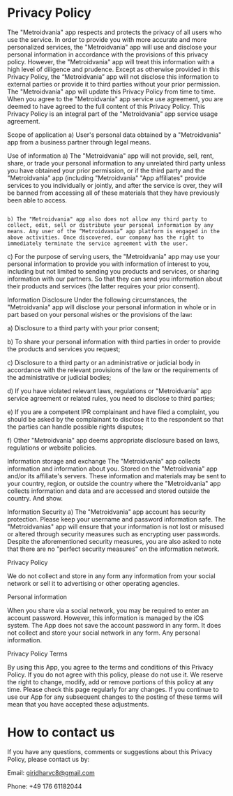 # Privacy Policy

The "Metroidvania" app respects and protects the privacy of all users who use the service. In order to provide you with more accurate and more personalized services, the "Metroidvania" app will use and disclose your personal information in accordance with the provisions of this privacy policy. However, the "Metroidvania" app will treat this information with a high level of diligence and prudence. Except as otherwise provided in this Privacy Policy, the “Metroidvania” app will not disclose this information to external parties or provide it to third parties without your prior permission. The "Metroidvania" app will update this Privacy Policy from time to time. When you agree to the "Metroidvania" app service use agreement, you are deemed to have agreed to the full content of this Privacy Policy. This Privacy Policy is an integral part of the "Metroidvania" app service usage agreement.

Scope of application
a) User's personal data obtained by a "Metroidvania" app from a business partner through legal means.

Use of information
a) The "Metroidvania" app will not provide, sell, rent, share, or trade your personal information to any unrelated third party unless you have obtained your prior permission, or if the third party and the "Metroidvania" app (including "Metroidvania" "App affiliates" provide services to you individually or jointly, and after the service is over, they will be banned from accessing all of these materials that they have previously been able to access.
                                                                                                                                                                                                                                         
                                                                                                                                                                                                                                         b) The "Metroidvania" app also does not allow any third party to collect, edit, sell or distribute your personal information by any means. Any user of the “Metroidvania” app platform is engaged in the above activities. Once discovered, our company has the right to immediately terminate the service agreement with the user.

c) For the purpose of serving users, the "Metroidvania" app may use your personal information to provide you with information of interest to you, including but not limited to sending you products and services, or sharing information with our partners. So that they can send you information about their products and services (the latter requires your prior consent).

Information Disclosure
Under the following circumstances, the "Metroidvania" app will disclose your personal information in whole or in part based on your personal wishes or the provisions of the law:

a) Disclosure to a third party with your prior consent;

b) To share your personal information with third parties in order to provide the products and services you request;

c) Disclosure to a third party or an administrative or judicial body in accordance with the relevant provisions of the law or the requirements of the administrative or judicial bodies;

d) If you have violated relevant laws, regulations or "Metroidvania" app service agreement or related rules, you need to disclose to third parties;

e) If you are a competent IPR complainant and have filed a complaint, you should be asked by the complainant to disclose it to the respondent so that the parties can handle possible rights disputes;

f) Other "Metroidvania" app deems appropriate disclosure based on laws, regulations or website policies.

Information storage and exchange
The "Metroidvania" app collects information and information about you. Stored on the "Metroidvania" app and/or its affiliate's servers. These information and materials may be sent to your country, region, or outside the country where the "Metroidvania" app collects information and data and are accessed and stored outside the country. And show.

Information Security
a) The "Metroidvania" app account has security protection. Please keep your username and password information safe. The "Metroidvanias" app will ensure that your information is not lost or misused or altered through security measures such as encrypting user passwords. Despite the aforementioned security measures, you are also asked to note that there are no "perfect security measures" on the information network.

Privacy Policy

We do not collect and store in any form any information from your social network or sell it to advertising or other operating agencies.

Personal information

When you share via a social network, you may be required to enter an account password. However, this information is managed by the iOS system. The App does not save the account password in any form. It does not collect and store your social network in any form. Any personal information.

Privacy Policy Terms

By using this App, you agree to the terms and conditions of this Privacy Policy. If you do not agree with this policy, please do not use it. We reserve the right to change, modify, add or remove portions of this policy at any time. Please check this page regularly for any changes. If you continue to use our App for any subsequent changes to the posting of these terms will mean that you have accepted these adjustments.

# How to contact us

If you have any questions, comments or suggestions about this Privacy Policy, please contact us by:

Email: giridharvc8@gmail.com

Phone: +49 176 61182044
